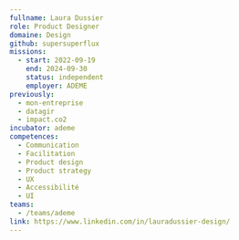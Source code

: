 ```yaml
---
fullname: Laura Dussier
role: Product Designer
domaine: Design
github: supersuperflux
missions:
  - start: 2022-09-19
    end: 2024-09-30
    status: independent
    employer: ADEME
previously:
  - mon-entreprise
  - datagir
  - impact.co2
incubator: ademe
competences:
  - Communication
  - Facilitation
  - Product design
  - Product strategy
  - UX
  - Accessibilité
  - UI
teams:
  - /teams/ademe
link: https://www.linkedin.com/in/lauradussier-design/
---
```

